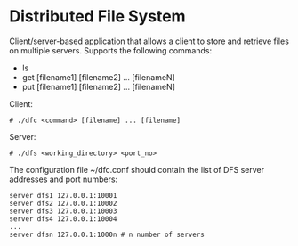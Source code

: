 # Distributed File System
Client/server-based application that allows a client to store and retrieve files on multiple servers. 
Supports the following commands:
* ls
* get [filename1] [filename2] ... [filenameN]
* put [filename1] [filename2] ... [filenameN]

Client:
```
# ./dfc <command> [filename] ... [filename]
```
Server:
```
# ./dfs <working_directory> <port_no>
```
The configuration file ~/dfc.conf should contain the list of DFS server addresses and port numbers:
```
server dfs1 127.0.0.1:10001
server dfs2 127.0.0.1:10002
server dfs3 127.0.0.1:10003
server dfs4 127.0.0.1:10004
...
server dfsn 127.0.0.1:1000n # n number of servers
```
